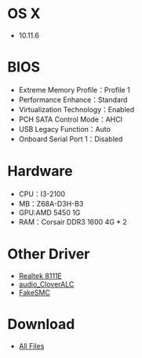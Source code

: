 # OS X
- 10.11.6


# BIOS
- Extreme Memory Profile：Profile 1
- Performance Enhance：Standard
- Virtualization Technology：Enabled
- PCH SATA Control Mode：AHCI
- USB Legacy Function：Auto
- Onboard Serial Port 1：Disabled


# Hardware
- CPU：I3-2100
- MB：Z68A-D3H-B3
- GPU:AMD 5450 1G
- RAM：Corsair DDR3 1600 4G * 2


# Other Driver
- [Realtek 8111E](https://bitbucket.org/RehabMan/os-x-realtek-network/downloads/RehabMan-Realtek-Network-v2-2015-1230.zip)
- [audio_CloverALC](https://github.com/toleda/audio_CloverALC/archive/master.zip)
- [FakeSMC](https://bitbucket.org/RehabMan/os-x-fakesmc-kozlek/downloads/RehabMan-FakeSMC-2016-0908.zip)


# Download
* [All Files]() 
